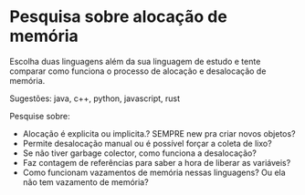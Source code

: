 # Pesquisa sobre alocação de memória

Escolha duas linguagens além da sua linguagem de estudo e tente comparar como funciona o processo de alocação e desalocação de memória.

Sugestões: java, c++, python, javascript, rust

Pesquise sobre:

- Alocação é explicita ou implicita.? SEMPRE new pra criar novos objetos?
- Permite desalocação manual ou é possível forçar a coleta de lixo?
- Se não tiver garbage colector, como funciona a desalocação?
- Faz contagem de referências para saber a hora de liberar as variáveis?
- Como funcionam vazamentos de memória nessas linguagens? Ou ela não tem vazamento de memória?
